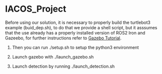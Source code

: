 # IACOS_Project

Before using our solution, it is necessary to properly build the turtlebot3 example (buid_dep.sh), to do that we provide a shell script, but it asssumes that the use already has a properly installed version of ROS2 Iron and Gazeebo, for further instructions refer to [Gazebo Tutorial](https://classic.gazebosim.org/tutorials?tut=ros2_installing&cat=connect_ros).

1. Then you can run ./setup.sh to setup the python3 environment

2. Launch gazebo with ./launch_gazebo.sh

3. Launch detection by running ./launch_detection.sh
